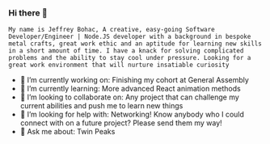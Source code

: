 ### Hi there 👋

    My name is Jeffrey Bohac, A creative, easy-going Software Developer/Engineer | Node.JS developer with a background in bespoke metal crafts, great work ethic and an aptitude for learning new skills in a short amount of time. I have a knack for solving complicated problems and the ability to stay cool under pressure. Looking for a great work environment that will nurture insatiable curiosity


- 🔭 I’m currently working on: 
    Finishing my cohort at General Assembly
- 🌱 I’m currently learning: 
    More advanced React animation methods
- 👯 I’m looking to collaborate on:
    Any project that can challenge my current abilities and push me to learn new things
- 🤔 I’m looking for help with: 
    Networking! Know anybody who I could connect with on a future project? Please send them my way!
- 💬 Ask me about: 
    Twin Peaks

